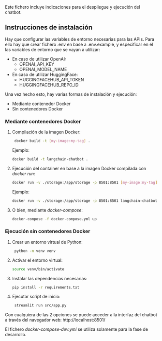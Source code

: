 <!--deployment.md-->
Este fichero incluye indicaciones para el despliegue y ejecución del chatbot.


## Instrucciones de instalación

Hay que configurar las variables de entorno necesarias para las APIs. Para ello hay que crear fichero .env en base a .env.example, y especificar en él las variables de entorno que se vayan a utilizar:
   - En caso de utilizar OpenAI:
     - OPENAI_API_KEY
     - OPENAI_MODEL_NAME
   - En caso de utilizar HuggingFace:
     - HUGGINGFACEHUB_API_TOKEN
     - HUGGINGFACEHUB_REPO_ID

Una vez hecho esto, hay varias formas de instalación y ejecución:
- Mediante contenedor Docker
- Sin contenedores Docker

### Mediante contenedores Docker
1. Compilación de la imagen Docker:
   ```bash
    docker build -t [my-image:my-tag] .
   ```
    Ejemplo:
   ```bash
   docker build -t langchain-chatbot .
   ```
2. Ejecución del container en base a la imagen Docker compilada con _docker run_:
   ```bash
   docker run -v ./storage:/app/storage -p 8501:8501 [my-image:my-tag]
   ```
    Ejemplo:
   ```bash
   docker run -v ./storage:/app/storage -p 8501:8501 langchain-chatbot
   ```
3. O bien, mediante _docker-compose_:
   ```bash
   docker-compose -f docker-compose.yml up
   ```

### Ejecución sin contenedores Docker
1. Crear un entorno virtual de Python:
   ```bash
    python -m venv venv
   ```
2. Activar el entorno virtual:
    ```bash
    source venv/bin/activate
    ```
2. Instalar las dependencias necesarias:
    ```bash
    pip install -r requirements.txt
    ```
3. Ejecutar script de inicio:
   ```bash
    streamlit run src/app.py
   ```

Con cualquiera de las 2 opciones se puede acceder a la interfaz del chatbot a través del navegador web:
    http://localhost:8501/


El fichero _docker-compose-dev.yml_ se utiliza solamente para la fase de desarrollo.